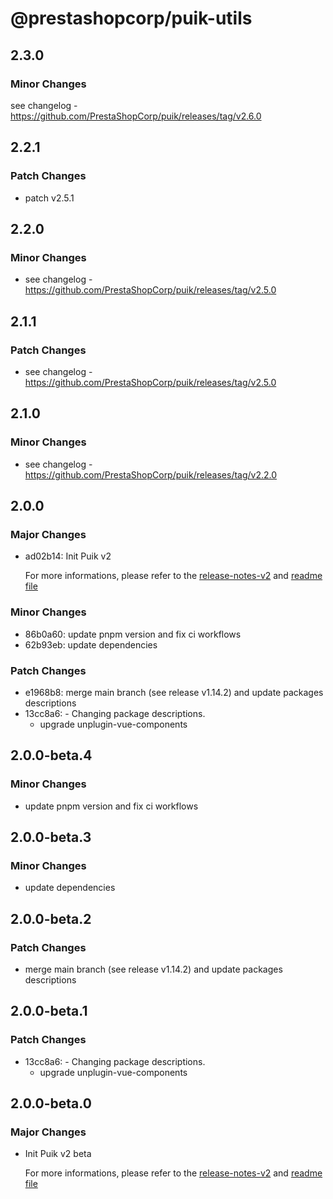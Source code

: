 # @prestashopcorp/puik-utils

## 2.3.0

### Minor Changes

see changelog - https://github.com/PrestaShopCorp/puik/releases/tag/v2.6.0

## 2.2.1

### Patch Changes

- patch v2.5.1

## 2.2.0

### Minor Changes

- see changelog - https://github.com/PrestaShopCorp/puik/releases/tag/v2.5.0

## 2.1.1

### Patch Changes

- see changelog - https://github.com/PrestaShopCorp/puik/releases/tag/v2.5.0

## 2.1.0

### Minor Changes

- see changelog - https://github.com/PrestaShopCorp/puik/releases/tag/v2.2.0

## 2.0.0

### Major Changes

- ad02b14: Init Puik v2

  For more informations, please refer to the [release-notes-v2](../RELEASE-NOTES-V2.md) and [readme file](../RELEASE-NOTES-V2.md)

### Minor Changes

- 86b0a60: update pnpm version and fix ci workflows
- 62b93eb: update dependencies

### Patch Changes

- e1968b8: merge main branch (see release v1.14.2) and update packages descriptions
- 13cc8a6: - Changing package descriptions.
  - upgrade unplugin-vue-components

## 2.0.0-beta.4

### Minor Changes

- update pnpm version and fix ci workflows

## 2.0.0-beta.3

### Minor Changes

- update dependencies

## 2.0.0-beta.2

### Patch Changes

- merge main branch (see release v1.14.2) and update packages descriptions

## 2.0.0-beta.1

### Patch Changes

- 13cc8a6: - Changing package descriptions.
  - upgrade unplugin-vue-components

## 2.0.0-beta.0

### Major Changes

- Init Puik v2 beta

  For more informations, please refer to the [release-notes-v2](../RELEASE-NOTES-V2.md) and [readme file](../RELEASE-NOTES-V2.md)
